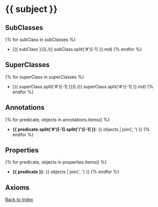 # {{ subject }}

## SubClasses
{% for subClass in subClasses %}
- [{{ subClass }}](./{{ subClass.split('#')[-1] }}.md)
{% endfor %}

## SuperClasses
{% for superClass in superClasses %}
- [{{ superClass.split('#')[-1] }}](./{{ superClass.split('#')[-1] }}.md)
{% endfor %}

## Annotations
{% for predicate, objects in annotations.items() %}
- **{{ predicate.split('#')[-1].split('/')[-1] }}**: {{ objects | join(', ') }}
{% endfor %}

## Properties
{% for predicate, objects in properties.items() %}
- **{{ predicate }}**: {{ objects | join(', ') }}
{% endfor %}

## Axioms


[Back to Index](./index.md)
